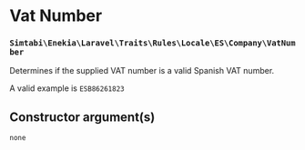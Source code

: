 # Vat Number
### `Simtabi\Enekia\Laravel\Traits\Rules\Locale\ES\Company\VatNumber`

Determines if the supplied VAT number is a valid Spanish VAT number.

A valid example is `ESB86261823`

## Constructor argument(s)

```php
none
```